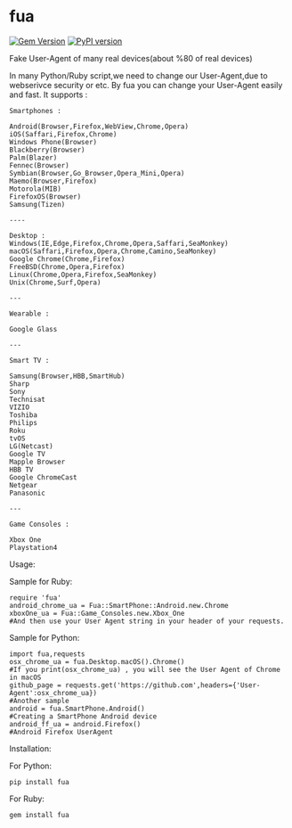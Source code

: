 # fua

[![Gem Version](https://badge.fury.io/rb/fua.svg)](https://badge.fury.io/rb/fua)
[![PyPI version](https://badge.fury.io/py/fua.svg)](https://badge.fury.io/py/fua)

Fake User-Agent of many real devices(about %80 of real devices)


In many Python/Ruby script,we need to change our User-Agent,due to webserivce security or etc. By fua you can change your User-Agent easily and fast. It supports :

	Smartphones :
	
	Android(Browser,Firefox,WebView,Chrome,Opera)
	iOS(Saffari,Firefox,Chrome)
	Windows Phone(Browser)
	Blackberry(Browser)
	Palm(Blazer)
	Fennec(Browser)
	Symbian(Browser,Go_Browser,Opera_Mini,Opera)
	Maemo(Browser,Firefox)
	Motorola(MIB)
	FirefoxOS(Browser)
	Samsung(Tizen)
	
	----
	
	Desktop :
	Windows(IE,Edge,Firefox,Chrome,Opera,Saffari,SeaMonkey)
	macOS(Saffari,Firefox,Opera,Chrome,Camino,SeaMonkey)
	Google Chrome(Chrome,Firefox)
	FreeBSD(Chrome,Opera,Firefox)
	Linux(Chrome,Opera,Firefox,SeaMonkey)
	Unix(Chrome,Surf,Opera)
	
	---
	
	Wearable :
	
	Google Glass
	
	---
	
	Smart TV :
	
	Samsung(Browser,HBB,SmartHub)
	Sharp
	Sony
	Technisat
	VIZIO
	Toshiba
	Philips
	Roku
	tvOS
	LG(Netcast)
	Google TV
	Mapple Browser
	HBB TV
	Google ChromeCast
	Netgear
	Panasonic
	
	---
	
	Game Consoles :
	
	Xbox One
	Playstation4
	
Usage:

Sample for Ruby:

	require 'fua'
	android_chrome_ua = Fua::SmartPhone::Android.new.Chrome
	xboxOne_ua = Fua::Game_Consoles.new.Xbox_One
	#And then use your User Agent string in your header of your requests.
	
Sample for Python:
	
	import fua,requests
	osx_chrome_ua = fua.Desktop.macOS().Chrome()
	#If you print(osx_chrome_ua) , you will see the User Agent of Chrome in macOS
	github_page = requests.get('https://github.com',headers={'User-Agent':osx_chrome_ua})
	#Another sample
	android = fua.SmartPhone.Android()
	#Creating a SmartPhone Android device
	android_ff_ua = android.Firefox()
	#Android Firefox UserAgent
	
	
Installation:

For Python:

	pip install fua
For Ruby:

	gem install fua
	

